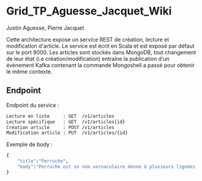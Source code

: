 # Grid_TP_Aguesse_Jacquet_Wiki
Justin Aguesse, Pierre Jacquet

Cette architecture expose un service REST de création, lecture et modification d'article. Le service est écrit en Scala et est exposé par défaut sur le port 9000.
Les articles sont stockés dans MongoDB, tout changement de leur état (i.e création/modification) entraîne la publication d'un évènement Kafka contenant la commande Mongoshell a passé pour obtenir le même contexte.

## Endpoint

Endpoint du service :
```bash
Lecture en liste     : GET  /v1/articles
Lecture spécifique   : GET  /v1/articles{id}
Création article     : POST /v1/articles
Modification article : PUT  /v1/articles/{id}
```

Exemple de body :
```bash
{
    "title":"Perruche",
    "body":"Perruche est un nom vernaculaire donné à plusieurs lignées d'oiseaux appartenant à l'Ordre des psittaciformes (en langue vernaculaire, perroquets)"
}
```